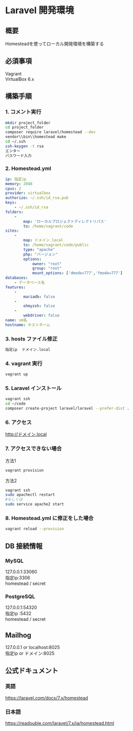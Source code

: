 Laravel 開発環境
====

## 概要
Homesteadを使ってローカル開発環境を構築する
## 必須事項

Vagrant  
VirtualBox 6.x

## 構築手順
### 1. コメント実行
```bash
mkdir project_folder
cd project_folder
composer require laravel/homestead --dev
vendor\\bin\\homestead make
cd ~/.ssh
ssh-keygen -t rsa
エンター
パスワード入力
```
### 2. Homestead.yml
```yaml
ip: 指定ip
memory: 2048
cpus: 2
provider: virtualbox
authorize: ~/.ssh/id_rsa.pub
keys:
    - ~/.ssh/id_rsa
folders:
    -
        map: 'ローカルプロジェクトディレクトリパス'
        to: /home/vagrant/code
sites:
    -
        map: ドメイン.local
        to: /home/vagrant/code/public
        type: "apache"
        php: "バージョン"
        options:
            owner: "root"
            group: "root"
            mount_options: ['dmode=777','fmode=777']
databases:
    - データベース名
features:
    -
        mariadb: false
    -
        ohmyzsh: false
    -
        webdriver: false
name: vm名
hostname: ホストネーム
```
### 3. hosts ファイル修正
```bash
指定ip  ドメイン.local
```
### 4. vagrant 実行
```bash
vagrant up
```
### 5. Laravel インストール
```bash
vagrant ssh
cd ~/code
composer create-project laravel/laravel --prefer-dist .
```
### 6. アクセス
http://ドメイン.local

### 7. アクセスできない場合
方法1
```bash
vagrant provision
```

方法2
```bash
vagrant ssh
sudo apachectl restart
#もしくは
sudo service apache2 start
```

### 8. Homestead.yml に修正をした場合
```bash
vagrant reload --provision
```
## DB 接続情報
### MySQL
127.0.0.1:33060  
指定ip:3306  
homestead / secret

### PostgreSQL
127.0.0.1:54320  
指定ip :5432  
homestead / secret

## Mailhog
127.0.0.1 or localhost:8025  
指定ip or ドメイン:8025

## 公式ドキュメント
### 英語
https://laravel.com/docs/7.x/homestead
### 日本語
https://readouble.com/laravel/7.x/ja/homestead.html